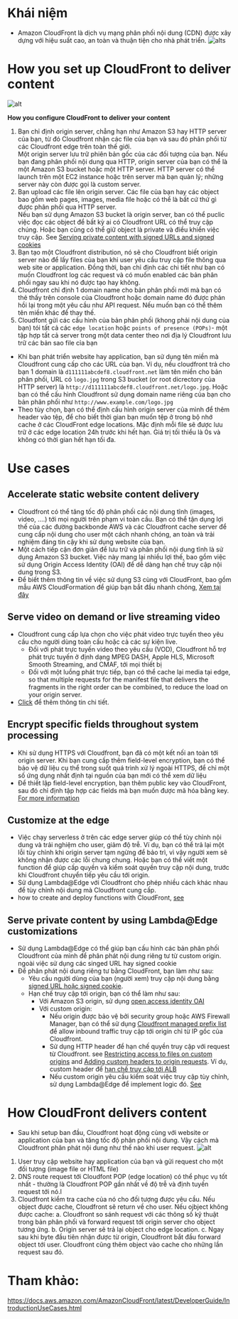 # Khái niệm
- Amazon CloudFront là dịch vụ mạng phân phối nội dung (CDN) được xây dựng với hiệu suất cao, an toàn và thuận tiện cho nhà phát triển.
 ![alts](../images/cloudfront1.png)

# How you set up CloudFront to deliver content

![alt](../images/cloudfront_deliver_1.png)

**How you configure CloudFront to deliver your content**
1. Bạn chỉ định origin server, chẳng hạn như Amazon S3 hay HTTP server của bạn, từ đó Cloudfront nhận các file của bạn và sau đó phân phối từ các Cloudfront edge trên toàn thế giới. <br> Một origin server lưu trữ phiên bản gốc của các đối tượng của bạn. Nếu bạn đang phân phối nội dung qua HTTP, origin server của bạn có thể là một Amazon S3 bucket hoặc một HTTP server. HTTP server có thể launch trên một EC2 instance hoặc trên server mà bạn quản lý; những server này còn được gọi là custom server.
2. Bạn upload các file lên origin server. Các file của bạn hay các object bao gồm web pages, images, media file hoặc có thể là bất cứ thứ gì được phân phối qua HTTP server. <br> Nếu bạn sử dụng Amazon S3 bucket là origin server, ban có thể puclic việc đọc các object để bất kỳ ai có Cloudfront URL có thể truy cập chúng. Hoặc bạn cũng có thể giữ object là private và điều khiển việc truy cập. See [Serving private content with signed URLs and signed cookies](https://docs.aws.amazon.com/AmazonCloudFront/latest/DeveloperGuide/PrivateContent.html)
3. Bạn tạo một Cloudfront distribution, nó sẽ cho Cloudfront biết origin server nào để lấy files của bạn khi user yêu cầu truy cập file thông qua web site or application. Đồng thời, bạn chỉ định các chi tiết như bạn có muốn Cloudfront log các request và có muốn enabled các bản phân phối ngay sau khi nó được tạo hay không.
4. Cloudfront chỉ định 1 domain name cho bản phân phối mới mà bạn có thẻ thấy trên console của Cloudfront hoặc domain name đó được phản hồi lại trong một yêu cầu như API request. Nếu muốn bạn có thể thêm tên miền khác để thay thế.
5. Cloudfont gửi các cấu hình của bản phân phối (khong phải nội dung của bạn) tói tất cả các `edge location` hoặc `points of presence (POPs)`- một tập hợp tất cả server trong một data center theo nơi địa lý Cloudfront lưu trữ các bản sao file cỉa bạn

- Khi bạn phát triển website hay application, bạn sử dụng tên miền mà Cloudfront cung cấp cho các URL  của bạn. Ví dụ, nếu cloudfront trả cho bạn 1 domain là `d111111abcdef8.cloudfront.net` làm tên miền cho bản phân phối, URL có `logo.jpg` trong S3 bucket (or root dicrectory của HTTP server) là `http://d111111abcdef8.cloudfront.net/logo.jpg`. Hoặc bạn có thể cấu hình Cloudfront sử dụng domain name riêng của bạn cho bản phân phối như `http://www.example.com/logo.jpg`
- Theo tùy chọn, bạn có thể định cấu hình origin server của mình để thêm header vào tệp, để cho biết thời gian bạn muốn tệp ở trong bộ nhớ cache ở các CloudFront edge locations. Mặc định mỗi file sẽ được lưu trữ ở các edge location 24h trước khi hết hạn. Giá trị tối thiểu là 0s và không có thời gian hết hạn tối đa.
  
# Use cases
## Accelerate static website content delivery
- Cloudfront có thể tăng tốc độ phân phối các nội dung tĩnh (images, video, ....) tới mọi người trên phạm vi toàn cầu. Bạn có thể tận dụng lợi thế của các đường backbonde AWS và các Cloudfront cache server để cung cấp nội dung cho user một cách nhanh chóng, an toàn và trải nghiệm đáng tin cậy khi sử dụng website của bạn.
- Một cách tiếp cận đơn giản để lưu trữ và phân phối nội dung tĩnh là sử dụng Amazon S3 bucket. Việc này mang lại nhiều lợi thế, bao gồm việc sử dụng  Origin Access Identity (OAI) để dễ dàng hạn chế truy cập nội dung trong S3.
- Để biết thêm thông tin về việc sử dụng S3 cùng với CloudFront, bao gồm mẫu AWS CloudFormation để giúp bạn bắt đầu nhanh chóng, [Xem tại đây](https://aws.amazon.com/blogs/networking-and-content-delivery/amazon-s3-amazon-cloudfront-a-match-made-in-the-cloud/)

## Serve video on demand or live streaming video
- Cloudfront cung cấp lựa chọn cho việc phát video trực tuyến theo yêu cầu cho người dùng toàn cầu hoặc cả các sự kiện live.
  - Đối với phát trực tuyến video theo yêu cầu (VOD), Cloudfront hỗ trợ phát trực tuyến ở định dạng MPEG DASH, Apple HLS, Microsoft Smooth Streaming, and CMAF, tới mọi thiết bị
  - Đối với một luồng phát trực tiếp, bạn có thể cache lại media tại edge, so that multiple requests for the manifest file that delivers the fragments in the right order can be combined, to reduce the load on your origin server.
- [Click](https://docs.aws.amazon.com/AmazonCloudFront/latest/DeveloperGuide/on-demand-streaming-video.html) để thêm thông tin chi tiết.

## Encrypt specific fields throughout system processing
- Khi sử dụng HTTPS với Cloudfront, bạn đã có một kết nối an toàn tới origin server. Khi bạn cung cấp thêm field-level encryption, bạn có thể bảo vệ dữ liệu cụ thể trong suốt quá trình xử lý ngoài HTTPS,  để chỉ một số ứng dụng nhất định tại nguồn của bạn mới có thể xem dữ liệu
- Để thiết lập field-level encryption, bạn thêm public key vào CloudFront, sau đó chỉ định tập hợp các fields mà bạn muốn được mã hóa bằng key. [For more information](https://docs.aws.amazon.com/AmazonCloudFront/latest/DeveloperGuide/field-level-encryption.html)

## Customize at the edge
- Việc chạy serverless ở trên các edge server giúp có thể tùy chỉnh nội dung và trải nghiệm cho user, giảm độ trễ. Ví dụ, bạn có thể trả lại một lỗi tùy chỉnh khi origin server tạm ngừng để bảo trì, vì vậy người xem sẽ không nhận được các lỗi chung chung. Hoặc bạn có thể viết một function để giúp cấp quyền và kiểm soát quyền truy cập nội dung, trước khi Cloudfront chuyển tiếp yêu cầu tới origin.
- Sử dụng Lambda@Edge với Cloudfront cho phép nhiều cách khác nhau để tùy chỉnh nội dung mà Cloudfront cung cấp.
- how to create and deploy functions with CloudFront, [see](https://docs.aws.amazon.com/AmazonCloudFront/latest/DeveloperGuide/lambda-at-the-edge.html)
  
## Serve private content by using Lambda@Edge customizations
- Sử dụng Lambda@Edge có thể giúp bạn cấu hình các bản phân phối Cloudfront của mình để phân phát nội dung riêng tư từ custom origin. ngoài việc sử dụng các singed URL hay signed cookie
- Để phân phát nội dung riêng tư bằng CloudFront, bạn làm như sau:
  - Yêu cầu người dùng của bạn (người xem) truy cập nội dung bằng [signed URL hoặc signed cookie](https://docs.aws.amazon.com/AmazonCloudFront/latest/DeveloperGuide/PrivateContent.html).
  - Hạn chế truy cập tới origin, bạn có thể làm như sau:
    - Với Amazon S3 origin, sử dụng [open access identity OAI](https://docs.aws.amazon.com/AmazonCloudFront/latest/DeveloperGuide/private-content-restricting-access-to-s3.html)
    - Với custom origin:
      - Nếu origin được bảo vệ bởi security group hoặc AWS Firewall Manager, bạn có thể sử dụng [Cloudfront managed prefix list](https://docs.aws.amazon.com/AmazonCloudFront/latest/DeveloperGuide/LocationsOfEdgeServers.html#managed-prefix-list) để allow inbound traffic truy cập tới origin chỉ từ IP gốc của Cloudfront.
      - Sử dụng HTTP header để hạn chế quyền truy cập với request từ Cloudfront. see [Restricting access to files on custom origins](https://docs.aws.amazon.com/AmazonCloudFront/latest/DeveloperGuide/private-content-overview.html#forward-custom-headers-restrict-access) and [Adding custom headers to origin requests](https://docs.aws.amazon.com/AmazonCloudFront/latest/DeveloperGuide/add-origin-custom-headers.html). Ví dụ, custom header để [hạn chế truy cập tới ALB](https://docs.aws.amazon.com/AmazonCloudFront/latest/DeveloperGuide/add-origin-custom-headers.html)
      - Nếu custom origin yêu cầu kiểm soát việc truy cập tùy chỉnh, sử dụng Lambda@Edge để implement logic đó. [See](https://docs.aws.amazon.com/AmazonCloudFront/latest/DeveloperGuide/add-origin-custom-headers.html)

# How CloudFront delivers content
- Sau khi setup ban đầu, Cloudfront hoạt động cùng với website or application của bạn và tăng tốc độ phân phối nội dung. Vậy cách mà Cloudfront phân phát nội dung như thế nào khi user request.
  ![alt](../images/cloudfront_deliver_2.png)
1. User truy cập website hay application của bạn và gửi request cho một đối tượng (image file or HTML file)
2. DNS route request tới Cloudfont POP (edge location) có thể phục vụ tốt nhất - thường là Cloudfront POP gần nhất về độ trễ và định tuyến request tới nó.l
3. Cloudfront kiểm tra cache của nó cho đối tượng được yêu cầu. Nếu object được cache, Cloudfront sẽ return về cho user. Nếu ojbject không được cache:
   a. Cloudfront so sánh request với các thông số kỹ thuật trong bản phân phối và forward request tới origin server cho object tương ứng.
   b. Origin server sẽ trả lại object cho edge location.
   c. Ngay sau khi byte đầu tiên nhận được từ origin, Cloudfront bắt đầu forward object tới user. Cloudfront cũng thêm object vào cache cho những lần request sau đó.
# Tham khảo:
https://docs.aws.amazon.com/AmazonCloudFront/latest/DeveloperGuide/IntroductionUseCases.html